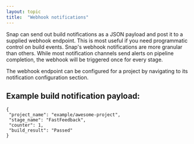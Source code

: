 ```yaml
---
layout: topic
title:  "Webhook notifications"
---
```


Snap can send out build notifications as a JSON payload and post it to a supplied webhook endpoint. This is most useful if you need
programmatic control on build events. Snap's webhook notifications are more granular than others. While most notification channels
send alerts on pipeline completion, the webhook will be triggered once for every stage.

The webhook endpoint can be configured for a project by navigating to its notification configuration section.

## Example build notification payload:

```
{
 "project_name": "example/awesome-project",
 "stage_name": "FastFeedback",
 "counter": 1,
 "build_result": "Passed"
}
```
